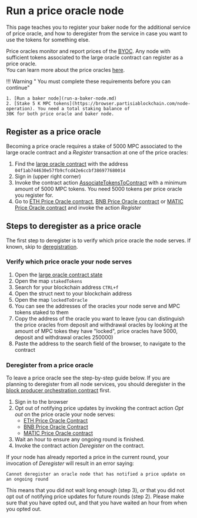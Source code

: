 # Run a price oracle node

This page teaches you to register your baker node for the additional service of price oracle, and how to deregister from
the service in case you want to use the tokens for something else.

Price oracles monitor and report prices of the [BYOC](../pbc-fundamentals/byoc/introduction-to-byoc.md).
Any node with sufficient tokens associated to the large oracle contract can register as a price oracle.   
You can learn
more about the price oracles [here](../pbc-fundamentals/dictionary.md#price-oracle).

!!! Warning " You must complete these requirements before you can continue"

    1. [Run a baker node](run-a-baker-node.md)
    2. [Stake 5 K MPC tokens](https://browser.partisiablockchain.com/node-operation). You need a total staking balance of
    30K for both price oracle and baker node.

## Register as a price oracle

Becoming a price oracle requires a stake of 5000 MPC associated to the large oracle contract and a _Register_ transaction
at one of the price oracles:

1. Find
   the [large oracle contract](https://browser.partisiablockchain.com/contracts/04f1ab744630e57fb9cfcd42e6ccbf386977680014/associateTokensToContract)
   with the address `04f1ab744630e57fb9cfcd42e6ccbf386977680014`
2. Sign in (upper right corner)
3. Invoke the contract
   action [AssociateTokensToContract](https://browser.partisiablockchain.com/contracts/04f1ab744630e57fb9cfcd42e6ccbf386977680014/associateTokensToContract)
   with a minimum amount of 5000 MPC tokens. You need 5000 tokens per price oracle you register for.
4. Go to
   [ETH Price Oracle contract](https://browser.partisiablockchain.com/contracts/0485010babcdb7aa56a0da57a840d81e2ea5f5705d/register),
   [BNB Price Oracle contract](https://browser.partisiablockchain.com/contracts/049abfc6e763e8115e886fd1f7811944f43b533c39/register)
   or
   [MATIC Price Oracle contract](https://browser.partisiablockchain.com/contracts/042a9dcb0c96b9875f529e3a51ddc02473c1a78d33/register)
   and invoke the action _Register_



## Steps to deregister as a price oracle

The first step to deregister is to verify which price oracle the node serves. If known,
skip to [deregistration](#deregister-from-a-price-oracle).

### Verify which price oracle your node serves 

1. Open
   the [large oracle contract state](https://browser.partisiablockchain.com/contracts/04f1ab744630e57fb9cfcd42e6ccbf386977680014?tab=state)
2. Open the map `stakedTokens`
3. Search for your blockchain address `CTRL+f`
4. Open the struct next to your blockchain address
5. Open the map `lockedToOracle`
6. You can see the addresses of the oracles your node serve and MPC tokens staked to them
7. Copy the address of the oracle you want to leave (you can distinguish the price oracles from deposit and withdrawal
   oracles by looking at the amount of MPC tokes they have "locked", price oracles have 5000, deposit and withdrawal
   oracles 250000)
8. Paste the address to the search field of the browser, to navigate to the contract

### Deregister from a price oracle   

To leave a price oracle see the step-by-step guide below. 
If you are planning to deregister from all node services, you should deregister in
the [block producer orchestration contract](https://browser.partisiablockchain.com/contracts/04203b77743ad0ca831df9430a6be515195733ad91/removeBp)
first.

1. Sign in to the browser
2. Opt out of notifying price updates by invoking the contract action _Opt out_ on the price oracle your node serves:
   - [ETH Price Oracle Contract](https://browser.partisiablockchain.com/contracts/0485010babcdb7aa56a0da57a840d81e2ea5f5705d?tab=state)
   - [BNB Price Oracle Contract](https://browser.partisiablockchain.com/contracts/049abfc6e763e8115e886fd1f7811944f43b533c39?tab=state)
   - [MATIC Price Oracle contract](https://browser.partisiablockchain.com/contracts/042a9dcb0c96b9875f529e3a51ddc02473c1a78d33?tab=state)
3. Wait an hour to ensure any ongoing round is finished. 
4. Invoke the contract action _Deregister_ on the contract.   

If your node has already reported a price in the current round, your invocation of _Deregister_ will result in an error
saying: 

```Cannot deregister an oracle node that has notified a price update on an ongoing round```

This means that you did not wait long enough (step 3), _or_ that you did not opt out of notifying price updates for future rounds (step 2). Please make sure that you have opted out, and that you have waited an hour from when you opted out.

